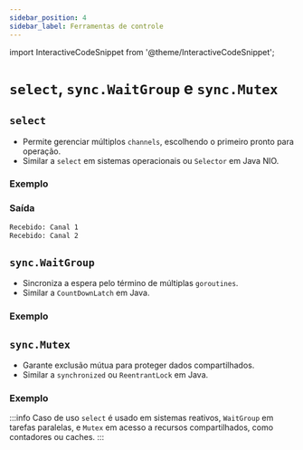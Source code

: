 ```yaml
---
sidebar_position: 4
sidebar_label: Ferramentas de controle
---
```


import InteractiveCodeSnippet from '@theme/InteractiveCodeSnippet';

# `select`, `sync.WaitGroup` e `sync.Mutex`

## `select`

- Permite gerenciar múltiplos `channels`, escolhendo o primeiro pronto para operação.
- Similar a `select` em sistemas operacionais ou `Selector` em Java NIO.

### Exemplo

<InteractiveCodeSnippet 
    src="code/mod5/select.go" 
    allowExecute={true} 
    allowEdit={false} />

### Saída

```bash
Recebido: Canal 1
Recebido: Canal 2
```

## `sync.WaitGroup`

- Sincroniza a espera pelo término de múltiplas `goroutines`.
- Similar a `CountDownLatch` em Java.

### Exemplo

<InteractiveCodeSnippet 
    src="code/mod5/sync-waitgroup.go" 
    allowExecute={true} 
    allowEdit={false} />

## `sync.Mutex`

- Garante exclusão mútua para proteger dados compartilhados.
- Similar a `synchronized` ou `ReentrantLock` em Java.

### Exemplo

<InteractiveCodeSnippet 
    src="code/mod5/sync-mutex.go" 
    allowExecute={true} 
    allowEdit={false} />

:::info Caso de uso
`select` é usado em sistemas reativos, `WaitGroup` em tarefas paralelas, e `Mutex` em acesso a recursos compartilhados, como contadores ou caches.
:::
